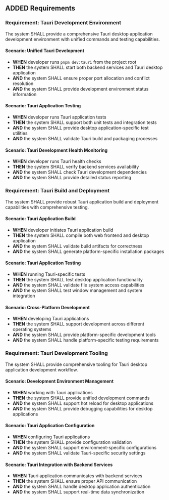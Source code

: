 ## ADDED Requirements

### Requirement: Tauri Development Environment

The system SHALL provide a comprehensive Tauri desktop application development environment with unified commands and testing capabilities.

#### Scenario: Unified Tauri Development

- **WHEN** developer runs `pnpm dev:tauri` from the project root
- **THEN** the system SHALL start both backend services and Tauri desktop application
- **AND** the system SHALL ensure proper port allocation and conflict resolution
- **AND** the system SHALL provide development environment status information

#### Scenario: Tauri Application Testing

- **WHEN** developer runs Tauri application tests
- **THEN** the system SHALL support both unit tests and integration tests
- **AND** the system SHALL provide desktop application-specific test utilities
- **AND** the system SHALL validate Tauri build and packaging processes

#### Scenario: Tauri Development Health Monitoring

- **WHEN** developer runs Tauri health checks
- **THEN** the system SHALL verify backend services availability
- **AND** the system SHALL check Tauri development dependencies
- **AND** the system SHALL provide detailed status reporting

### Requirement: Tauri Build and Deployment

The system SHALL provide robust Tauri application build and deployment capabilities with comprehensive testing.

#### Scenario: Tauri Application Build

- **WHEN** developer initiates Tauri application build
- **THEN** the system SHALL compile both web frontend and desktop application
- **AND** the system SHALL validate build artifacts for correctness
- **AND** the system SHALL generate platform-specific installation packages

#### Scenario: Tauri Application Testing

- **WHEN** running Tauri-specific tests
- **THEN** the system SHALL test desktop application functionality
- **AND** the system SHALL validate file system access capabilities
- **AND** the system SHALL test window management and system integration

#### Scenario: Cross-Platform Development

- **WHEN** developing Tauri applications
- **THEN** the system SHALL support development across different operating systems
- **AND** the system SHALL provide platform-specific development tools
- **AND** the system SHALL handle platform-specific testing requirements

### Requirement: Tauri Development Tooling

The system SHALL provide comprehensive tooling for Tauri desktop application development workflow.

#### Scenario: Development Environment Management

- **WHEN** working with Tauri applications
- **THEN** the system SHALL provide unified development commands
- **AND** the system SHALL support hot reload for desktop applications
- **AND** the system SHALL provide debugging capabilities for desktop applications

#### Scenario: Tauri Application Configuration

- **WHEN** configuring Tauri applications
- **THEN** the system SHALL provide configuration validation
- **AND** the system SHALL support environment-specific configurations
- **AND** the system SHALL validate Tauri-specific security settings

#### Scenario: Tauri Integration with Backend Services

- **WHEN** Tauri application communicates with backend services
- **THEN** the system SHALL ensure proper API communication
- **AND** the system SHALL handle desktop application authentication
- **AND** the system SHALL support real-time data synchronization
